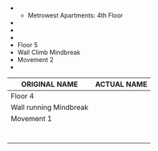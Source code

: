 -  - Metrowest Apartments: 4th Floor
- 
- 
- 
- Floor 5
- Wall Climb Mindbreak
- Movement 2
- 


| ORIGINAL NAME          | ACTUAL NAME |
| ---------------------- | ----------- |
| Floor 4                |             |
| Wall running Mindbreak |             |
| Movement 1             |             |
|                        |             |
|                        |             |
|                        |             |
|                        |             |
|                        |             |
|                        |             |
|                        |             |
